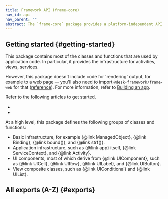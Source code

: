 ```yaml
---
title: Framework API (frame-core)
nav_id: api
nav_parent: ""
abstract: The `frame-core` package provides a platform-independent API that can be used to build front-end applications with the Desk framework.
---
```


## Getting started {#getting-started}

This package contains most of the classes and functions that are used by application code. In particular, it provides the infrastructure for activities, views, services.

However, this package doesn't include code for 'rendering' output, for example to a web page — you'll also need to import `@desk-framework/frame-web` for that ([reference](../webcontext/)). For more information, refer to [Building an app](../build.html).

Refer to the following articles to get started.

<!--{{html-attr class="pagerefblock_list"}}-->

- <!--{{pagerefblock path="content/en/docs/introduction"}}-->
- <!--{{pagerefblock path="content/en/docs/using"}}-->

At a high level, this package defines the following groups of classes and functions:

- Basic infrastructure, for example {@link ManagedObject}, {@link Binding}, {@link bound()}, and {@link strf()}.
- Application infrastructure, such as {@link app} itself, {@link ServiceContext}, and {@link Activity}.
- UI components, most of which derive from {@link UIComponent}, such as {@link UICell}, {@link UIRow}, {@link UILabel}, and {@link UIButton}.
- View composite classes, such as {@link UIConditional} and {@link UIList}.

## All exports (A-Z) {#exports}

<!--{{docgentoc}}-->

